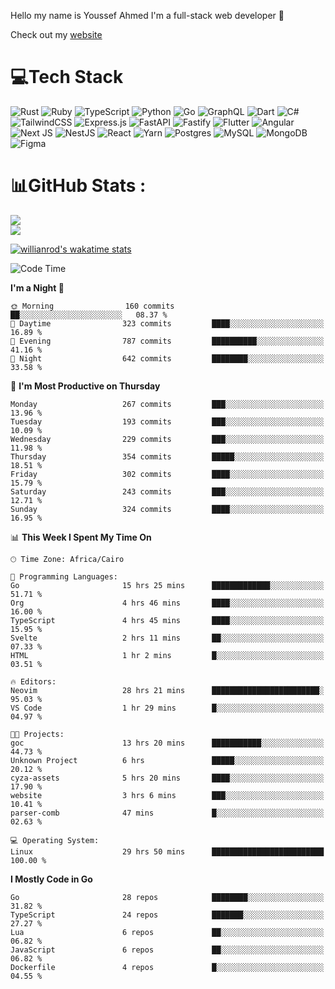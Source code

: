 Hello my name is Youssef Ahmed I'm a full-stack web developer 👋

Check out my [website](https://youssefahmed.vercel.app)
 
# 💻Tech Stack

![Rust](https://img.shields.io/badge/rust-%23000000.svg?style=for-the-badge&logo=rust&logoColor=white) ![Ruby](https://img.shields.io/badge/ruby-%23CC342D.svg?style=for-the-badge&logo=ruby&logoColor=white) ![TypeScript](https://img.shields.io/badge/typescript-%23007ACC.svg?style=for-the-badge&logo=typescript&logoColor=white) ![Python](https://img.shields.io/badge/python-3670A0?style=for-the-badge&logo=python&logoColor=ffdd54) ![Go](https://img.shields.io/badge/go-%2300ADD8.svg?style=for-the-badge&logo=go&logoColor=white) ![GraphQL](https://img.shields.io/badge/-GraphQL-E10098?style=for-the-badge&logo=graphql&logoColor=white) ![Dart](https://img.shields.io/badge/dart-%230175C2.svg?style=for-the-badge&logo=dart&logoColor=white) ![C#](https://img.shields.io/badge/c%23-%23239120.svg?style=for-the-badge&logo=c-sharp&logoColor=white) ![TailwindCSS](https://img.shields.io/badge/tailwindcss-%2338B2AC.svg?style=for-the-badge&logo=tailwind-css&logoColor=white) ![Express.js](https://img.shields.io/badge/express.js-%23404d59.svg?style=for-the-badge&logo=express&logoColor=%2361DAFB) ![FastAPI](https://img.shields.io/badge/FastAPI-005571?style=for-the-badge&logo=fastapi) ![Fastify](https://img.shields.io/badge/fastify-%23000000.svg?style=for-the-badge&logo=fastify&logoColor=white) ![Flutter](https://img.shields.io/badge/Flutter-%2302569B.svg?style=for-the-badge&logo=Flutter&logoColor=white) ![Angular](https://img.shields.io/badge/angular-%23DD0031.svg?style=for-the-badge&logo=angular&logoColor=white) ![Next JS](https://img.shields.io/badge/Next-black?style=for-the-badge&logo=next.js&logoColor=white) ![NestJS](https://img.shields.io/badge/nestjs-%23E0234E.svg?style=for-the-badge&logo=nestjs&logoColor=white) ![React](https://img.shields.io/badge/react-%2320232a.svg?style=for-the-badge&logo=react&logoColor=%2361DAFB) ![Yarn](https://img.shields.io/badge/yarn-%232C8EBB.svg?style=for-the-badge&logo=yarn&logoColor=white) ![Postgres](https://img.shields.io/badge/postgres-%23316192.svg?style=for-the-badge&logo=postgresql&logoColor=white) ![MySQL](https://img.shields.io/badge/mysql-%2300f.svg?style=for-the-badge&logo=mysql&logoColor=white) ![MongoDB](https://img.shields.io/badge/MongoDB-%234ea94b.svg?style=for-the-badge&logo=mongodb&logoColor=white)     ![Figma](https://img.shields.io/badge/figma-%23F24E1E.svg?style=for-the-badge&logo=figma&logoColor=white)

# 📊GitHub Stats :

![](https://github-readme-stats.vercel.app/api?username=joetifa2003&theme=tokyonight&hide_border=false&include_all_commits=false&count_private=false)<br/>
![](https://github-readme-streak-stats.herokuapp.com/?user=joetifa2003&theme=tokyonight&hide_border=false)<br/>

[![willianrod's wakatime stats](https://github-readme-stats.vercel.app/api/wakatime?username=joetifa2003&layout=compact)](https://github.com/anuraghazra/github-readme-stats)
<!--START_SECTION:waka-->
![Code Time](http://img.shields.io/badge/Code%20Time-3%2C318%20hrs%2025%20mins-blue)

**I'm a Night 🦉** 

```text
🌞 Morning                160 commits         ██░░░░░░░░░░░░░░░░░░░░░░░   08.37 % 
🌆 Daytime                323 commits         ████░░░░░░░░░░░░░░░░░░░░░   16.89 % 
🌃 Evening                787 commits         ██████████░░░░░░░░░░░░░░░   41.16 % 
🌙 Night                  642 commits         ████████░░░░░░░░░░░░░░░░░   33.58 % 
```
📅 **I'm Most Productive on Thursday** 

```text
Monday                   267 commits         ███░░░░░░░░░░░░░░░░░░░░░░   13.96 % 
Tuesday                  193 commits         ███░░░░░░░░░░░░░░░░░░░░░░   10.09 % 
Wednesday                229 commits         ███░░░░░░░░░░░░░░░░░░░░░░   11.98 % 
Thursday                 354 commits         █████░░░░░░░░░░░░░░░░░░░░   18.51 % 
Friday                   302 commits         ████░░░░░░░░░░░░░░░░░░░░░   15.79 % 
Saturday                 243 commits         ███░░░░░░░░░░░░░░░░░░░░░░   12.71 % 
Sunday                   324 commits         ████░░░░░░░░░░░░░░░░░░░░░   16.95 % 
```


📊 **This Week I Spent My Time On** 

```text
🕑︎ Time Zone: Africa/Cairo

💬 Programming Languages: 
Go                       15 hrs 25 mins      █████████████░░░░░░░░░░░░   51.71 % 
Org                      4 hrs 46 mins       ████░░░░░░░░░░░░░░░░░░░░░   16.00 % 
TypeScript               4 hrs 45 mins       ████░░░░░░░░░░░░░░░░░░░░░   15.95 % 
Svelte                   2 hrs 11 mins       ██░░░░░░░░░░░░░░░░░░░░░░░   07.33 % 
HTML                     1 hr 2 mins         █░░░░░░░░░░░░░░░░░░░░░░░░   03.51 % 

🔥 Editors: 
Neovim                   28 hrs 21 mins      ████████████████████████░   95.03 % 
VS Code                  1 hr 29 mins        █░░░░░░░░░░░░░░░░░░░░░░░░   04.97 % 

🐱‍💻 Projects: 
goc                      13 hrs 20 mins      ███████████░░░░░░░░░░░░░░   44.73 % 
Unknown Project          6 hrs               █████░░░░░░░░░░░░░░░░░░░░   20.12 % 
cyza-assets              5 hrs 20 mins       ████░░░░░░░░░░░░░░░░░░░░░   17.90 % 
website                  3 hrs 6 mins        ███░░░░░░░░░░░░░░░░░░░░░░   10.41 % 
parser-comb              47 mins             █░░░░░░░░░░░░░░░░░░░░░░░░   02.63 % 

💻 Operating System: 
Linux                    29 hrs 50 mins      █████████████████████████   100.00 % 
```

**I Mostly Code in Go** 

```text
Go                       28 repos            ████████░░░░░░░░░░░░░░░░░   31.82 % 
TypeScript               24 repos            ███████░░░░░░░░░░░░░░░░░░   27.27 % 
Lua                      6 repos             ██░░░░░░░░░░░░░░░░░░░░░░░   06.82 % 
JavaScript               6 repos             ██░░░░░░░░░░░░░░░░░░░░░░░   06.82 % 
Dockerfile               4 repos             █░░░░░░░░░░░░░░░░░░░░░░░░   04.55 % 
```




<!--END_SECTION:waka-->
